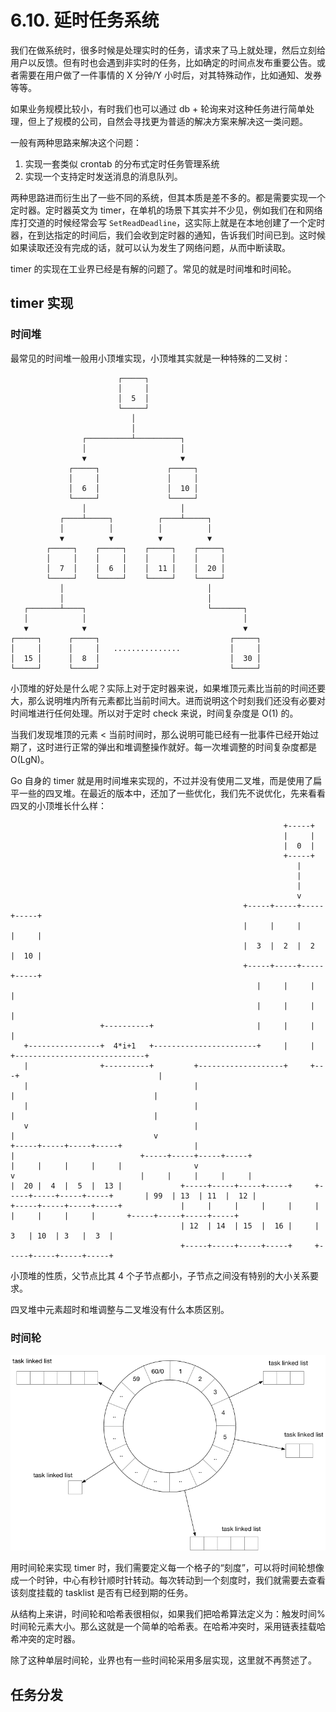 # 6.10. 延时任务系统

我们在做系统时，很多时候是处理实时的任务，请求来了马上就处理，然后立刻给用户以反馈。但有时也会遇到非实时的任务，比如确定的时间点发布重要公告。或者需要在用户做了一件事情的 X 分钟/Y 小时后，对其特殊动作，比如通知、发券等等。

如果业务规模比较小，有时我们也可以通过 db + 轮询来对这种任务进行简单处理，但上了规模的公司，自然会寻找更为普适的解决方案来解决这一类问题。

一般有两种思路来解决这个问题：

1. 实现一套类似 crontab 的分布式定时任务管理系统
2. 实现一个支持定时发送消息的消息队列。

两种思路进而衍生出了一些不同的系统，但其本质是差不多的。都是需要实现一个定时器。定时器英文为 timer，在单机的场景下其实并不少见，例如我们在和网络库打交道的时候经常会写 `SetReadDeadline`，这实际上就是在本地创建了一个定时器，在到达指定的时间后，我们会收到定时器的通知，告诉我们时间已到。这时候如果读取还没有完成的话，就可以认为发生了网络问题，从而中断读取。

timer 的实现在工业界已经是有解的问题了。常见的就是时间堆和时间轮。

## timer 实现

### 时间堆

最常见的时间堆一般用小顶堆实现，小顶堆其实就是一种特殊的二叉树：

```
                        ┌─────┐                         
                        │     │                         
                        │  5  │                         
                        └─────┘                         
                           │                            
                           │                            
                ┌──────────┴──────────┐                 
                │                     │                 
                ▼                     ▼                 
             ┌─────┐               ┌─────┐              
             │     │               │     │              
             │  6  │               │  10 │              
             └─────┘               └─────┘              
                │                     │                 
           ┌────┴─────┐          ┌────┴─────┐           
           │          │          │          │           
           ▼          ▼          ▼          ▼           
        ┌─────┐    ┌─────┐    ┌─────┐    ┌─────┐        
        │     │    │     │    │     │    │     │        
        │  7  │    │  6  │    │  11 │    │  20 │        
        └─────┘    └─────┘    └─────┘    └─────┘        
           │                                │           
           │                                │           
   ┌───────┴────┐                           └───────┐   
   │            │                                   │   
   ▼            ▼                                   ▼   
┌─────┐      ┌─────┐                             ┌─────┐
│     │      │     │   ...............           │     │
│  15 │      │  8  │                             │  30 │
└─────┘      └─────┘                             └─────┘
```

小顶堆的好处是什么呢？实际上对于定时器来说，如果堆顶元素比当前的时间还要大，那么说明堆内所有元素都比当前时间大。进而说明这个时刻我们还没有必要对时间堆进行任何处理。所以对于定时 check 来说，时间复杂度是 O(1) 的。

当我们发现堆顶的元素 < 当前时间时，那么说明可能已经有一批事件已经开始过期了，这时进行正常的弹出和堆调整操作就好。每一次堆调整的时间复杂度都是 O(LgN)。

Go 自身的 timer 就是用时间堆来实现的，不过并没有使用二叉堆，而是使用了扁平一些的四叉堆。在最近的版本中，还加了一些优化，我们先不说优化，先来看看四叉的小顶堆长什么样：

```
                                                             +-----+                                                         
                                                             |     |                                                         
                                                             |  0  |                                                         
                                                             +-----+                                                         
                                                                |                                                            
                                                                |                                                            
                                                                |                                                            
                                                                v                                                            
                                                    +-----+-----+-----+-----+                                                
                                                    |     |     |     |     |                                                
                                                    |  3  |  2  |  2  |  10 |                                                
                                                    +-----+-----+-----+-----+                                                
                                                       |     |     |     |                                                   
                                                       |     |     |     |                                                   
                    +----------+                       |     |     |     |                                                   
   +----------------+  4*i+1   +-----------------------+     |     |     +-----------------------------+                     
   |                +----------+         +-------------------+     +---+                               |                     
   |                                     |                             |                               |                     
   |                                     |                             |                               |                     
   v                                     |                             |                               v                     
+-----+-----+-----+-----+                |                             |                            +-----+-----+-----+-----+
|     |     |     |     |                v                             v                            |     |     |     |     |
|  20 |  4  |  5  |  13 |             +-----+-----+-----+-----+     +-----+-----+-----+-----+       | 99  | 13  | 11  |  12 |
+-----+-----+-----+-----+             |     |     |     |     |     |     |     |     |     |       +-----+-----+-----+-----+
                                      | 12  | 14  | 15  |  16 |     | 3   | 10  | 3   |  3  |                                
                                      +-----+-----+-----+-----+     +-----+-----+-----+-----+                                
```

小顶堆的性质，父节点比其 4 个子节点都小，子节点之间没有特别的大小关系要求。

四叉堆中元素超时和堆调整与二叉堆没有什么本质区别。

### 时间轮

![timewheel](../images/ch6-timewheel.png)

用时间轮来实现 timer 时，我们需要定义每一个格子的“刻度”，可以将时间轮想像成一个时钟，中心有秒针顺时针转动。每次转动到一个刻度时，我们就需要去查看该刻度挂载的 tasklist 是否有已经到期的任务。

从结构上来讲，时间轮和哈希表很相似，如果我们把哈希算法定义为：触发时间%时间轮元素大小。那么这就是一个简单的哈希表。在哈希冲突时，采用链表挂载哈希冲突的定时器。

除了这种单层时间轮，业界也有一些时间轮采用多层实现，这里就不再赘述了。

## 任务分发
